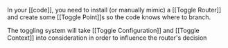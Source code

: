 In your [[code]], you need to install (or manually mimic) a [[Toggle Router]] and create some [[Toggle Point]]s so the code knows where to branch.

The toggling system will take [[Toggle Configuration]] and [[Toggle Context]] into consideration in order to influence the router's decision